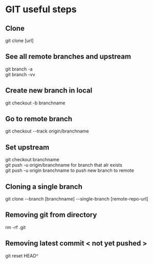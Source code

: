 # GIT useful steps

## Clone

git clone [url]

## See all remote branches and upstream

git branch -a  
git branch -vv

## Create new branch in local

git checkout -b branchname

## Go to remote branch

git checkout --track origin/branchname

## Set upstream

git checkout branchname  
git push -u origin/branchname for branch that alr exists  
git push -u origin branchname to push new branch to remote

## Cloning a single branch

git clone --branch [branchname] --single-branch [remote-repo-url]

## Removing git from directory

rm -rf .git

## Removing latest commit < not yet pushed >

git reset HEAD^
